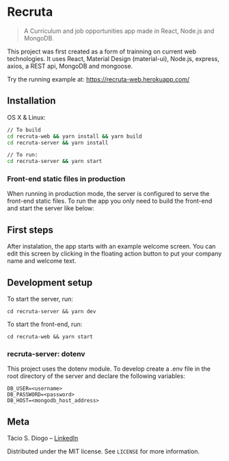 # Recruta
> A Curriculum and job opportunities app made in React, Node.js and MongoDB.

This project was first created as a form of trainning on current web technologies. It uses React, Material Design (material-ui), Node.js, express, axios, a REST api, MongoDB and mongoose.

Try the running example at: https://recruta-web.herokuapp.com/

## Installation
OS X & Linux:

```sh
// To build
cd recruta-web && yarn install && yarn build
cd recruta-server && yarn install

// To run:
cd recruta-server && yarn start
```

### Front-end static files in production
When running in production mode, the server is configured to serve the front-end static files. To run the app you only need to build the front-end and start the server like below:

## First steps
After instalation, the app starts with an example welcome screen. You can edit this screen by clicking in the floating action button to put your company name and welcome text.

## Development setup
To start the server, run:
```
cd recruta-server && yarn dev
```
To start the front-end, run:
```
cd recruta-web && yarn start
```

### recruta-server: dotenv
This project uses the dotenv module. To develop create a .env file in the root directory of the server and declare the following variables:
```
DB_USER=<username>
DB_PASSWORD=<password>
DB_HOST=<mongodb_host_address>
```

## Meta

Tácio S. Diogo – [LinkedIn](http://www.linkedin.com/taciosd)

Distributed under the MIT license. See ``LICENSE`` for more information.